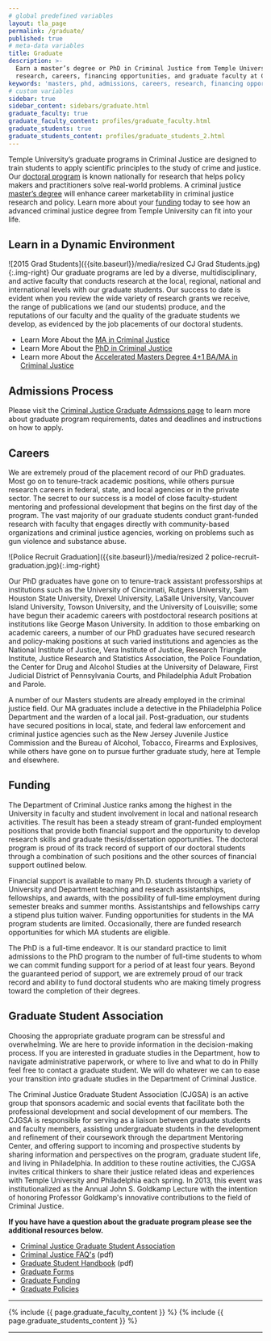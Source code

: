 ```yaml
---
# global predefined variables
layout: tla_page
permalink: /graduate/
published: true
# meta-data variables
title: Graduate
description: >-
  Earn a master’s degree or PhD in Criminal Justice from Temple University. Learn more about
  research, careers, financing opportunities, and graduate faculty at College of Liberal Arts.
keywords: 'masters, phd, admissions, careers, research, financing opportunities, graduate faculty'
# custom variables
sidebar: true
sidebar_content: sidebars/graduate.html
graduate_faculty: true    
graduate_faculty_content: profiles/graduate_faculty.html
graduate_students: true
graduate_students_content: profiles/graduate_students_2.html
---
```

Temple University’s graduate programs in Criminal Justice are designed to train students to apply scientific principles to the study of crime and justice. Our [doctoral program](#learn-in-a-dynamic-environment) is known nationally for research that helps policy makers and practitioners solve real-world problems. A criminal justice [master’s degree](#learn-in-a-dynamic-environment) will enhance career marketability in criminal justice research and policy. Learn more about your [funding](#funding) today to see how an advanced criminal justice degree from Temple University can fit into your life.

## Learn in a Dynamic Environment
![2015 Grad Students]({{site.baseurl}}/media/resized CJ Grad Students.jpg){:.img-right}
Our graduate programs are led by a diverse, multidisciplinary, and active faculty that conducts research at the local, regional, national and international levels with our graduate students. Our success to date is evident when you review the wide variety of research grants we receive, the range of publications we (and our students) produce, and the reputations of our faculty and the quality of the graduate students we develop, as evidenced by the job placements of our doctoral students.

- Learn More About the [MA in Criminal Justice](http://bulletin.temple.edu/graduate/scd/cla/criminal-justice-ma/)<br>
- Learn More About the [PhD in Criminal Justice](http://bulletin.temple.edu/graduate/scd/cla/criminal-justice-phd/)<br>
- Learn more About the [Accelerated Masters Degree 4+1 BA/MA in Criminal Justice](http://bulletin.temple.edu/undergraduate/liberal-arts/criminal-justice#criminaljustice+1acceleratedbamaprogram)

## Admissions Process
Please visit the [Criminal Justice Graduate Admssions page](https://liberalarts.temple.edu/admissions/graduate/criminal-justice) to learn more about graduate program requirements, dates and deadlines and instructions on how to apply.

## Careers
We are extremely proud of the placement record of our PhD graduates. Most go on to tenure-track academic positions, while others pursue research careers in federal, state, and local agencies or in the private sector. The secret to our success is a model of close faculty-student mentoring and professional development that begins on the first day of the program. The vast majority of our graduate students conduct grant-funded research with faculty that engages directly with community-based organizations and criminal justice agencies, working on problems such as gun violence and substance abuse.

![Police Recruit Graduation]({{site.baseurl}}/media/resized 2 police-recruit-graduation.jpg){:.img-right}

Our PhD graduates have gone on to tenure-track assistant professorships at institutions such as the University of Cincinnati, Rutgers University, Sam Houston State University, Drexel University, LaSalle University, Vancouver Island University, Towson University, and the University of Louisville; some have begun their academic careers with postdoctoral research positions at institutions like George Mason University. In addition to those embarking on academic careers, a number of our PhD graduates have secured research and policy-making positions at such varied institutions and agencies as the National Institute of Justice, Vera Institute of Justice, Research Triangle Institute, Justice Research and Statistics Association, the Police Foundation, the Center for Drug and Alcohol Studies at the University of Delaware, First Judicial District of Pennsylvania Courts, and Philadelphia Adult Probation and Parole.

A number of our Masters students are already employed in the criminal justice field. Our MA graduates include a detective in the Philadelphia Police Department and the warden of a local jail. Post-graduation, our students have secured positions in local, state, and federal law enforcement and criminal justice agencies such as the New Jersey Juvenile Justice Commission and the Bureau of Alcohol, Tobacco, Firearms and Explosives, while others have gone on to pursue further graduate study, here at Temple and elsewhere.

## Funding
The Department of Criminal Justice ranks among the highest in the University in faculty and student involvement in local and national research activities. The result has been a steady stream of grant-funded employment positions that provide both financial support and the opportunity to develop research skills and graduate thesis/dissertation opportunities. The doctoral program is proud of its track record of support of our doctoral students through a combination of such positions and the other sources of financial support outlined below.

Financial support is available to many Ph.D. students through a variety of University and Department teaching and research assistantships, fellowships, and awards, with the possibility of full-time employment during semester breaks and summer months. Assistantships and fellowships carry a stipend plus tuition waiver. Funding opportunities for students in the MA program students are limited.  Occasionally, there are funded research opportunities for which MA students are eligible.

The PhD is a full-time endeavor. It is our standard practice to limit admissions to the PhD program to the number of full-time students to whom we can commit funding support for a period of at least four years. Beyond the guaranteed period of support, we are extremely proud of our track record and ability to fund doctoral students who are making timely progress toward the completion of their degrees.

## Graduate Student Association
 	 
Choosing the appropriate graduate program can be stressful and overwhelming. We are here to provide information in the decision-making process. If you are interested in graduate studies in the Department, how to navigate administrative paperwork, or where to live and what to do in Philly feel free to contact a graduate student. We will do whatever we can to ease your transition into graduate studies in the Department of Criminal Justice.
 	 
The Criminal Justice Graduate Student Association (CJGSA) is an active group that sponsors academic and social events that facilitate both the professional development and social development of our members. The CJGSA is responsible for serving as a liaison between graduate students and faculty members, assisting undergraduate students in the development and refinement of their coursework through the department Mentoring Center, and offering support to incoming and prospective students by sharing information and perspectives on the program, graduate student life, and living in Philadelphia. In addition to these routine activities, the CJGSA invites critical thinkers to share their justice related ideas and experiences with Temple University and Philadelphia each spring. In 2013, this event was institutionalized as the Annual John S. Goldkamp Lecture with the intention of honoring Professor Goldkamp's innovative contributions to the field of Criminal Justice.

**If you have have a question about the graduate program please see the additional resources below.**
- [Criminal Justice Graduate Student Association](/criminal-justice/student-life#graduate-student-association/)
- [Criminal Justice FAQ's](https://liberalarts.temple.edu/sites/liberalarts/files/Criminal%20Justice%20FAQ.pdf) (pdf)
- [Graduate Student Handbook](https://liberalarts.temple.edu/sites/liberalarts/files/CriminalJusticeGraduateStudentHandbook_June2017_JF.pdf) (pdf)
- [Graduate Forms](http://www.temple.edu/grad/forms/index.htm)
- [Graduate Funding](http://www.temple.edu/grad/finances/index.htm)
- [Graduate Policies](http://www.temple.edu/grad/policies/index.htm)

___

{% include {{ page.graduate_faculty_content }} %}
{% include {{ page.graduate_students_content }} %}

___
